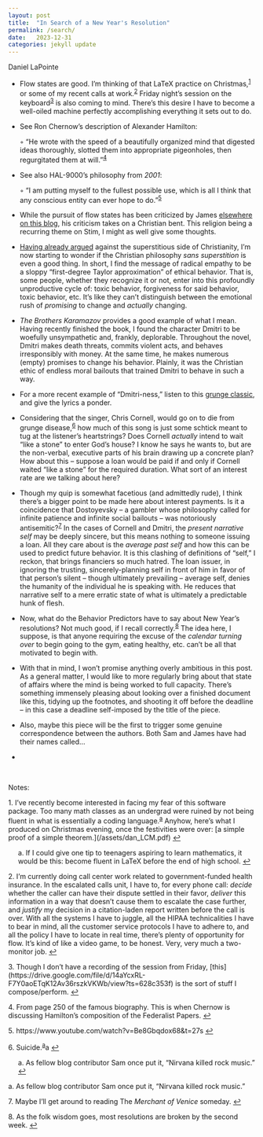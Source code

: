 ```yaml
---
layout: post
title:  "In Search of a New Year's Resolution"
permalink: /search/
date:   2023-12-31
categories: jekyll update
---
```


Daniel LaPointe

+ Flow states are good. I’m thinking of that LaTeX practice on Christmas,<sup id="ref1"><a href="#note1">1</a></sup> or some of my recent calls at work.<sup id="ref2"><a href="#note2">2</a></sup> Friday night’s session on the keyboard<sup id="ref3"><a href="#note3">3</a></sup> is also coming to mind. There’s this desire I have to become a well-oiled machine perfectly accomplishing everything it sets out to do.
+ See Ron Chernow’s description of Alexander Hamilton:
   
    &#x25E6; “He wrote with the speed of a beautifully organized mind that digested ideas thoroughly, slotted them into appropriate pigeonholes, then regurgitated them at will.”<sup id="ref4"><a href="#note4">4</a></sup>
+ See also HAL-9000’s philosophy from *2001*:
   
    &#x25E6; “I am putting myself to the fullest possible use, which is all I think that any conscious entity can ever hope to do.”<sup id="ref5"><a href="#note5">5</a></sup>
+ While the pursuit of flow states has been criticized by James [elsewhere on this blog](https://www.stim.blog/highest/), his criticism takes on a Christian bent. This religion being a recurring theme on Stim, I might as well give some thoughts.
+ [Having already argued](https://www.stim.blog/discourse/) against the superstitious side of Christianity, I’m now starting to wonder if the Christian philosophy *sans superstition* is even a good thing. In short, I find the message of radical empathy to be a sloppy “first-degree Taylor approximation” of ethical behavior. That is, some people, whether they recognize it or not, enter into this profoundly unproductive cycle of: toxic behavior, forgiveness for said behavior, toxic behavior, etc. It’s like they can’t distinguish between the emotional rush of *promising* to change and *actually* changing.
+ *The Brothers Karamazov* provides a good example of what I mean. Having recently finished the book, I found the character Dmitri to be woefully unsympathetic and, frankly, deplorable. Throughout the novel, Dmitri makes death threats, commits violent acts, and behaves irresponsibly with money. At the same time, he makes numerous (empty) promises to change his behavior. Plainly, it was the Christian ethic of endless moral bailouts that trained Dmitri to behave in such a way.
+ For a more recent example of “Dmitri-ness,” listen to this [grunge classic](https://www.youtube.com/watch?v=7QU1nvuxaMA), and give the lyrics a ponder. 
+ Considering that the singer, Chris Cornell, would go on to die from grunge disease,<sup id="ref6"><a href="#note6">6</a></sup> how much of this song is just some schtick meant to tug at the listener’s heartstrings? Does Cornell *actually* intend to wait “like a stone” to enter God’s house? I know he says he wants to, but are the non-verbal, executive parts of his brain drawing up a concrete plan? How about this – suppose a loan would be paid if and only if Cornell waited “like a stone” for the required duration. What sort of an interest rate are we talking about here?
+ Though my quip is somewhat facetious (and admittedly rude), I think there’s a bigger point to be made here about interest payments. Is it a coincidence that Dostoyevsky – a gambler whose philosophy called for infinite patience and infinite social bailouts – was notoriously antisemitic?<sup id="ref7"><a href="#note7">7</a></sup> In the cases of Cornell and Dmitri, the *present narrative self* may be deeply sincere, but this means nothing to someone issuing a loan. All they care about is the *average past self* and how this can be used to predict future behavior. It is this clashing of definitions of “self,” I reckon, that brings financiers so much hatred. The loan issuer, in ignoring the trusting, sincerely-planning self in front of him in favor of that person’s silent – though ultimately prevailing – average self, denies the humanity of the individual he is speaking with. He reduces that narrative self to a mere erratic state of what is ultimately a predictable hunk of flesh.
+ Now, what do the Behavior Predictors have to say about New Year’s resolutions? Not much good, if I recall correctly.<sup id="ref8"><a href="#note8">8</a></sup> The idea here, I suppose, is that anyone requiring the excuse of the *calendar turning over* to begin going to the gym, eating healthy, etc. can’t be all that motivated to begin with. 
+ With that in mind, I won’t promise anything overly ambitious in this post. As a general matter, I would like to more regularly bring about that state of affairs where the mind is being worked to full capacity. There’s something immensely pleasing about looking over a finished document like this, tidying up the footnotes, and shooting it off before the deadline – in this case a deadline self-imposed by the title of the piece. 
+ Also, maybe this piece will be the first to trigger some genuine correspondence between the authors. Both Sam and James have had their names called…

-

&nbsp;

Notes:

<p id="note1">1. I’ve recently become interested in facing my fear of this software package. Too many math classes as an undergrad were ruined by not being fluent in what is essentially a coding language.<sup id="reff1"><a href="#notee1">a</a></sup> Anyhow, here’s what I produced on Christmas evening, once the festivities were over: [a simple proof of a simple theorem.](/assets/dan_LCM.pdf) <a href="#ref1">↩</a></p>

<p style="padding-left: 20px;" id="notee1">a. If I could give one tip to teenagers aspiring to learn mathematics, it would be this: become fluent in LaTeX before the end of high school. <a href="#reff1">↩</a></p>


<p id="note2">2. I’m currently doing call center work related to government-funded health insurance. In the escalated calls unit, I have to, for every phone call: <i>decide</i> whether the caller can have their dispute settled in their favor, <i>deliver</i> this information in a way that doesn’t cause them to escalate the case further, and <i>justify</i> my decision in a citation-laden report written before the call is over. With all the systems I have to juggle, all the HIPAA technicalities I have to bear in mind, all the customer service protocols I have to adhere to, and all the policy I have to locate in real time, there’s plenty of opportunity for flow. It’s kind of like a video game, to be honest. Very, very much a two-monitor job. <a href="#ref2">↩</a></p>

<p id="note3">3. Though I don’t have a recording of the session from Friday, [this](https://drive.google.com/file/d/14aYcxRL-F7Y0aoETqK12Av36rszkVKWb/view?ts=628c353f) is the sort of stuff I compose/perform.  <a href="#ref3">↩</a></p>

<p id="note4">4. From page 250 of the famous biography. This is when Chernow is discussing Hamilton’s composition of the Federalist Papers. <a href="#ref4">↩</a></p>

<p id="note5">5. https://www.youtube.com/watch?v=Be8Gbqdox68&t=27s <a href="#ref5">↩</a></p>

<p id="note6">6. Suicide.<sup id="reff2"><a href="#notee2">a</a></sup>a <a href="#ref6">↩</a></p>

<p style="padding-left: 20px;" id="notee2">a. As fellow blog contributor Sam once put it, “Nirvana killed rock music.” <a href="#reff2">↩</a></p>

a.	As fellow blog contributor Sam once put it, “Nirvana killed rock music.”

<p id="note7">7. Maybe I’ll get around to reading The <i>Merchant of Venice</i> someday. <a href="#ref7">↩</a></p>

<p id="note8">8. As the folk wisdom goes, most resolutions are broken by the second week. <a href="#ref8">↩</a></p>